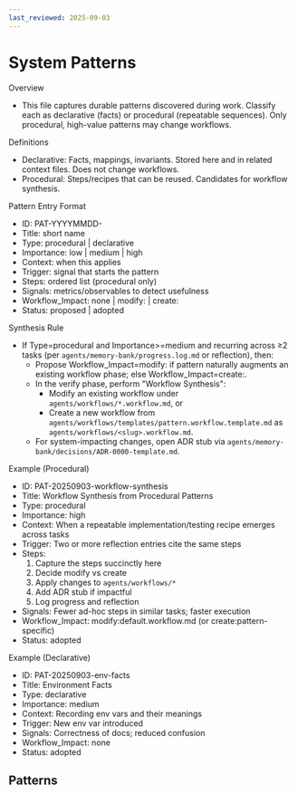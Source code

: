 ```yaml
---
last_reviewed: 2025-09-03
---
```


# System Patterns

Overview

- This file captures durable patterns discovered during work. Classify each as declarative (facts) or procedural (repeatable sequences). Only procedural, high-value patterns may change workflows.

Definitions

- Declarative: Facts, mappings, invariants. Stored here and in related context files. Does not change workflows.
- Procedural: Steps/recipes that can be reused. Candidates for workflow synthesis.

Pattern Entry Format

- ID: PAT-YYYYMMDD-<slug>
- Title: short name
- Type: procedural | declarative
- Importance: low | medium | high
- Context: when this applies
- Trigger: signal that starts the pattern
- Steps: ordered list (procedural only)
- Signals: metrics/observables to detect usefulness
- Workflow_Impact: none | modify:<workflow> | create:<slug>
- Status: proposed | adopted

Synthesis Rule

- If Type=procedural and Importance>=medium and recurring across ≥2 tasks (per `agents/memory-bank/progress.log.md` or reflection), then:
  - Propose Workflow_Impact=modify:<existing> if pattern naturally augments an existing workflow phase; else Workflow_Impact=create:<slug>.
  - In the verify phase, perform "Workflow Synthesis":
    - Modify an existing workflow under `agents/workflows/*.workflow.md`, or
    - Create a new workflow from `agents/workflows/templates/pattern.workflow.template.md` as `agents/workflows/<slug>.workflow.md`.
  - For system-impacting changes, open ADR stub via `agents/memory-bank/decisions/ADR-0000-template.md`.

Example (Procedural)

- ID: PAT-20250903-workflow-synthesis
- Title: Workflow Synthesis from Procedural Patterns
- Type: procedural
- Importance: high
- Context: When a repeatable implementation/testing recipe emerges across tasks
- Trigger: Two or more reflection entries cite the same steps
- Steps:
  1. Capture the steps succinctly here
  2. Decide modify vs create
  3. Apply changes to `agents/workflows/*`
  4. Add ADR stub if impactful
  5. Log progress and reflection
- Signals: Fewer ad-hoc steps in similar tasks; faster execution
- Workflow_Impact: modify:default.workflow.md (or create:pattern-specific)
- Status: adopted

Example (Declarative)

- ID: PAT-20250903-env-facts
- Title: Environment Facts
- Type: declarative
- Importance: medium
- Context: Recording env vars and their meanings
- Trigger: New env var introduced
- Signals: Correctness of docs; reduced confusion
- Workflow_Impact: none
- Status: adopted

## Patterns
